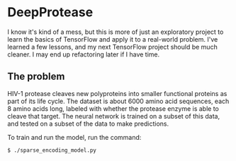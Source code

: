 # DeepProtease
I know it's kind of a mess, but this is more of just an exploratory project to learn the basics of TensorFlow and apply it to a real-world problem. I've learned a few lessons, and my next TensorFlow project should be much cleaner. I may end up refactoring later if I have time.
## The problem
HIV-1 protease cleaves new polyproteins into smaller functional proteins as part of its life cycle. The dataset is about 6000 amino acid sequences, each 8 amino acids long, labeled with whether the protease enzyme is able to cleave that target. The neural network is trained on a subset of this data, and tested on a subset of the data to make predictions.

To train and run the model, run the command:
```
$ ./sparse_encoding_model.py
```